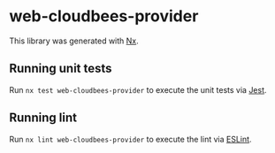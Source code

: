 # web-cloudbees-provider

This library was generated with [Nx](https://nx.dev).

## Running unit tests

Run `nx test web-cloudbees-provider` to execute the unit tests via [Jest](https://jestjs.io).

## Running lint

Run `nx lint web-cloudbees-provider` to execute the lint via [ESLint](https://eslint.org/).
